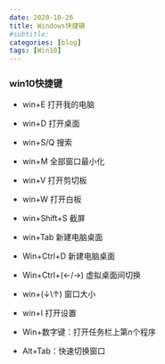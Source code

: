 ```yaml
---
date: 2020-10-26
title: Windows快捷键
#subtitle: 
categories: [blog]
tags: [Win10]
---
```


### win10快捷键

* win+E  打开我的电脑
  
* win+D  打开桌面
  
* win+S/Q  搜索
  
* win+M  全部窗口最小化
  
* win+V  打开剪切板
  
* win+W  打开白板
  
* win+Shift+S  截屏
  
* win+Tab  新建电脑桌面
  
* Win+Ctrl+D  新建电脑桌面
  
* Win+Ctrl+(←/→)  虚拟桌面间切换
  
* win+(↓\↑)  窗口大小
  
* win+I  打开设置
  
* Win+数字键：打开任务栏上第n个程序
  
* Alt+Tab：快速切换窗口

